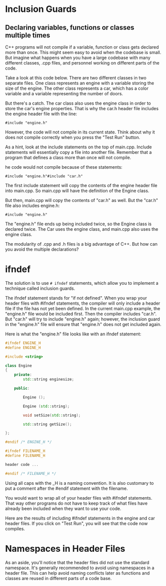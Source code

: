 # Inclusion Guards

## **Declaring variables, functions or classes multiple times**

C++ programs will not compile if a variable, function or class gets declared more than once. This might seem easy to avoid when the codebase is small. But imagine what happens when you have a large codebase with many different classes, .cpp files, and personnel working on different parts of the code.

Take a look at this code below. There are two different classes in two separate files. One class represents an engine with a variable storing the size of the engine. The other class represents a car, which has a color variable and a variable representing the number of doors.

But there's a catch. The car class also uses the engine class in order to store the car's engine properties. That is why the car.h header file includes the engine header file with the line:

```
#include "engine.h"
```

However, the code will not compile in its current state. Think about why it does not compile correctly when you press the "Test Run" button.

As a hint, look at the include statements on the top of main.cpp. Include statements will essentially copy a file into another file. Remember that a program that defines a class more than once will not compile.

he code would not compile because of these statements:

```
#include "engine.h"#include "car.h"
```

The first include statement will copy the contents of the engine header file into main.cpp. So main.cpp will have the definition of the Engine class.

But then, main.cpp will copy the contents of "car.h" as well. But the "car.h" file also includes engine.h:

```
#include "engine.h"
```

The "engine.h" file ends up being included twice, so the Engine class is declared twice. The Car uses the engine class, and main.cpp also uses the engine class.

The modularity of .cpp and .h files is a big advantage of C++. But how can you avoid the multiple declarations?

# **ifndef**

The solution is to use `# ifndef` statements, which allow you to implement a technique called inclusion guards.

The ifndef statement stands for "if not defined". When you wrap your header files with #ifndef statements, the compiler will only include a header file if the file has not yet been defined. In the current main.cpp example, the "engine.h" file would be included first. Then the compiler includes "car.h". But "car.h" will try to include "engine.h" again; however, the inclusion guard in the "engine.h" file will ensure that "engine.h" does not get included again.

Here is what the "engine.h" file looks like with an ifndef statement:

```cpp
#ifndef ENGINE_H
#define ENGINE_H

#include <string>

class Engine
{
    private:
        std::string enginesize;

    public:

        Engine ();

        Engine (std::string);

        void setSize(std::string);

        std::string getSize();

};

#endif /* ENGINE_H */
```

```cpp
#ifndef FILENAME_H
#define FILENAME_H

header code ...

#endif /* FILENAME_H */
```

Using all caps with the _H is a naming convention. It is also customary to put a comment after the #endif statement with the filename.

You would want to wrap all of your header files with #ifndef statements. That way other programs do not have to keep track of what files have already been included when they want to use your code.

Here are the results of including #ifndef statements in the engine and car header files. If you click on "Test Run", you will see that the code now compiles.

# **Namespaces in Header Files**

As an aside, you'll notice that the header files did not use the standard namespace. It's generally recommended to avoid using namespaces in a header file. This can help avoid naming conflicts later as functions and classes are reused in different parts of a code base.